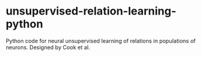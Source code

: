 # unsupervised-relation-learning-python
Python code for neural unsupervised learning of relations in populations of neurons. Designed by Cook et al.
